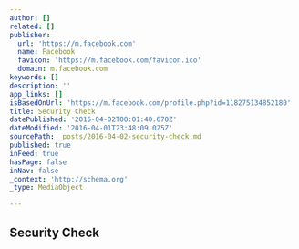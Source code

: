 ```yaml
---
author: []
related: []
publisher:
  url: 'https://m.facebook.com'
  name: Facebook
  favicon: 'https://m.facebook.com/favicon.ico'
  domain: m.facebook.com
keywords: []
description: ''
app_links: []
isBasedOnUrl: 'https://m.facebook.com/profile.php?id=118275134852180'
title: Security Check
datePublished: '2016-04-02T00:01:40.670Z'
dateModified: '2016-04-01T23:48:09.025Z'
sourcePath: _posts/2016-04-02-security-check.md
published: true
inFeed: true
hasPage: false
inNav: false
_context: 'http://schema.org'
_type: MediaObject

---
```

<article style=""><h1>Security Check</h1></article>